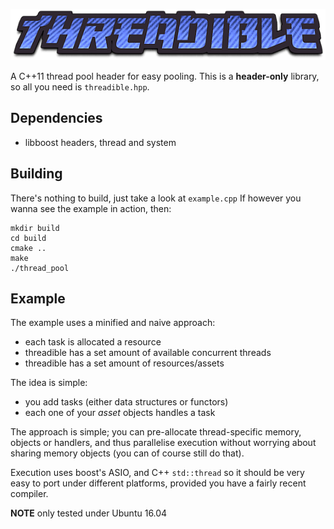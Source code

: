 ![#Threadible](https://github.com/alexge233/threadible/blob/master/threadible.png)


A C++11 thread pool header for easy pooling.
This is a **header-only** library, so all you need is `threadible.hpp`.

## Dependencies

* libboost headers, thread and system

## Building

There's nothing to build, just take a look at `example.cpp`
If however you wanna see the example in action, then:

```
mkdir build
cd build
cmake ..
make
./thread_pool
```

## Example

The example uses a minified and naive approach:

- each task is allocated a resource
- threadible has a set amount of available concurrent threads
- threadible has a set amount of resources/assets 

The idea is simple:

- you add tasks (either data structures or functors)
- each one of your *asset* objects handles a task

The approach is simple; you can pre-allocate thread-specific
memory, objects or handlers, and thus parallelise execution
without worrying about sharing memory objects (you can of course still do that).

Execution uses boost's ASIO, and C++ `std::thread` so it should be
very easy to port under different platforms, provided you have a fairly recent compiler.

**NOTE** only tested under Ubuntu 16.04
